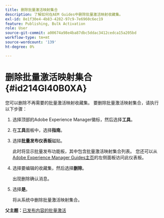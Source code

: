 ```yaml
---
title: 删除批量激活映射集合
description: 了解如何在AEM Guides中删除批量激活映射收藏集。
exl-id: 8e1f30e4-4b83-4282-97c9-7e6960c6ec19
feature: Publishing, Bulk Activation
role: User
source-git-commit: a00674a98e4ba87dbc5ddac3412cedca15a205bd
workflow-type: tm+mt
source-wordcount: '139'
ht-degree: 0%

---
```


# 删除批量激活映射集合 {#id214GI40B0XA}

您可以删除不再需要的批量激活映射收藏集。 要删除批量激活映射集合，请执行以下步骤：

1. 选择顶部的Adobe Experience Manager徽标，然后选择&#x200B;**工具**。

1. 在&#x200B;**工具**&#x200B;面板中，选择&#x200B;**指南**。

1. 选择&#x200B;**批量发布仪表板**&#x200B;磁贴。

   此时将显示批量发布功能板，其中包含批量激活映射集合列表。 您还可以从[Adobe Experience Manager Guides主页](intro-home-page.md)的左侧面板访问此仪表板。


1. 选择要编辑的收藏集，然后选择&#x200B;**删除**。

   出现删除确认消息。

1. 选择&#x200B;**是**。

   将从系统中删除批量激活映射集合。


**父主题：**&#x200B;[&#x200B;已发布内容的批量激活](conf-bulk-activation.md)
